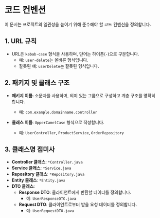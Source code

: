 # 코드 컨벤션

이 문서는 프로젝트의 일관성을 높이기 위해 준수해야 할 코드 컨벤션을 정의합니다.

## 1. **URL 규칙**
- URL은 `kebab-case` 형식을 사용하며, 단어는 하이픈(`-`)으로 구분합니다.
  - 예: `user-delete`는 올바른 형식입니다.
  - 잘못된 예: `userDelete`는 잘못된 형식입니다.

## 2. **패키지 및 클래스 구조**
- **패키지 이름**: 소문자를 사용하며, 의미 있는 그룹으로 구성하고 계층 구조를 명확히 합니다.
  - 예: `com.example.domainname.controller`
  
- **클래스 이름**: `UpperCamelCase` 형식으로 작성합니다.
  - 예: `UserController`, `ProductService`, `OrderRepository`

## 3. **클래스명 접미사**
- **Controller 클래스**: `*Controller.java`
- **Service 클래스**: `*Service.java`
- **Repository 클래스**: `*Repository.java`
- **Entity 클래스**: `*Entity.java`
- **DTO 클래스**:
  - **Response DTO**: 클라이언트에게 반환할 데이터를 정의합니다.
    - 예: `UserResponseDTO.java`
  - **Request DTO**: 클라이언트로부터 받을 요청 데이터를 정의합니다.
    - 예: `UserRequestDTO.java`
